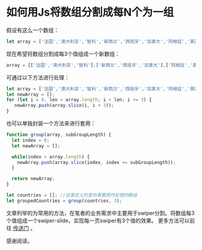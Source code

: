 # 如何用Js将数组分割成每N个为一组

假设有这么一个数组：

```javascript
let array = ['法国','澳大利亚','智利','新西兰','西班牙','加拿大','阿根廷','美国','中国','波多黎各','英国','比利时','德国','意大利'];
```

现在希望将数组分割成每3个值组成一个新数组：

```javascript
array = [['法国','澳大利亚','智利'],['新西兰','西班牙','加拿大'],['阿根廷','美国','中国'],['波多黎各','英国','比利时'],['德国','意大利']];
```

可通过以下方法进行处理：

```javascript
let array = ['法国','澳大利亚','智利','新西兰','西班牙','加拿大','阿根廷','美国','中国','波多黎各','英国','比利时','德国','意大利'];
let newArray = [];
for (let i = 0, len = array.length; i < len; i += 3) {
   newArray.push(array.slice(i, i + 3));
}
```

也可以单独封装一个方法来进行套用：

```javascript
function group(array, subGroupLength) {
  let index = 0;
  let newArray = [];

  while(index < array.length) {
    newArray.push(array.slice(index, index += subGroupLength));
  }

  return newArray;
}

let countries = []; //这里定义的是你需要用作处理的数组
let groupedCountries = group(countries, 3);
```

文章列举的为常用的方法，在笔者的业务需求中主要用于swiper分割。将数组每3个值组成一个swiper-slide，实现每一页swiper有3个值的效果。
更多方法可以前往 [传送门](https://segmentfault.com/q/1010000004921251 "传送门") 。

感谢阅读。
